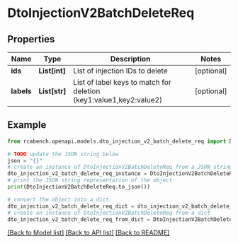 # DtoInjectionV2BatchDeleteReq


## Properties

Name | Type | Description | Notes
------------ | ------------- | ------------- | -------------
**ids** | **List[int]** | List of injection IDs to delete | [optional] 
**labels** | **List[str]** | List of label keys to match for deletion (key1:value1,key2:value2) | [optional] 

## Example

```python
from rcabench.openapi.models.dto_injection_v2_batch_delete_req import DtoInjectionV2BatchDeleteReq

# TODO update the JSON string below
json = "{}"
# create an instance of DtoInjectionV2BatchDeleteReq from a JSON string
dto_injection_v2_batch_delete_req_instance = DtoInjectionV2BatchDeleteReq.from_json(json)
# print the JSON string representation of the object
print(DtoInjectionV2BatchDeleteReq.to_json())

# convert the object into a dict
dto_injection_v2_batch_delete_req_dict = dto_injection_v2_batch_delete_req_instance.to_dict()
# create an instance of DtoInjectionV2BatchDeleteReq from a dict
dto_injection_v2_batch_delete_req_from_dict = DtoInjectionV2BatchDeleteReq.from_dict(dto_injection_v2_batch_delete_req_dict)
```
[[Back to Model list]](../README.md#documentation-for-models) [[Back to API list]](../README.md#documentation-for-api-endpoints) [[Back to README]](../README.md)


